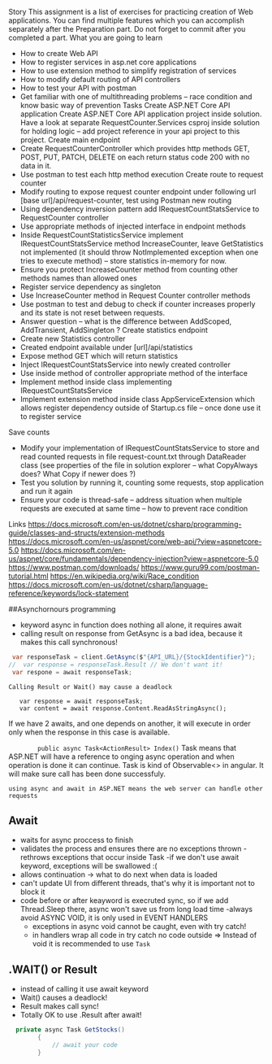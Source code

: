 Story
This assignment is a list of exercises for practicing creation of Web applications. You can find multiple features which you can accomplish separately after the Preparation part. Do not forget to commit after you completed a part.
What you are going to learn
-	How to create Web API 
-	How to register services in asp.net core applications
-	How to use extension method to simplify registration of services 
-	How to modify default routing of API controllers
-	How to test your API with postman
-	Get familiar with one of multithreading problems – race condition and know basic way of prevention
Tasks
Create ASP.NET Core API application
Create ASP.NET Core API application project inside solution. Have a look at separate RequestCounter.Services csproj inside solution for holding logic – add project reference in your api project to this project.
Create main endpoint
-	Create RequestCounterController which provides http methods GET, POST, PUT, PATCH, DELETE on each return status  code 200 with no data in it.
-	Use postman to test each http method execution 
Create route to request counter
-	Modify routing to expose request counter endpoint under following url [base url]/api/request-counter, test using Postman new routing
-	Using dependency inversion pattern add IRequestCountStatsService to RequestCounter controller
-	Use appropriate methods of injected interface in endpoint methods
-	Inside RequestCountStatisticsService implement IRequestCountStatsService method IncreaseCounter, leave GetStatistics not implemented (it should throw NotImplemented exception when one tries to execute method) – store statistics in-memory for now.
-	Ensure you protect IncreaseCounter method from counting other methods names than allowed ones
-	Register service dependency as singleton 
-	Use IncreaseCounter method in Request Counter controller methods
-	Use postman to test and debug to check if counter increases properly and its state is not reset  between requests. 
-	Answer question – what is the difference between AddScoped, AddTransient, AddSingleton ?
Create statistics endpoint
-	Create new Statistics controller
-	Created endpoint available under [url]/api/statistics
-	Expose method GET which will return statistics
-	Inject IRequestCountStatsService into newly created controller
-	Use inside method of controller appropriate method of the interface
-	Implement method inside class implementing IRequestCountStatsService
-	Implement extension method inside class AppServiceExtension which allows register dependency outside of Startup.cs file – once done use it to register service

Save counts
-	Modify your implementation of IRequestCountStatsService to store and read counted requests in file request-count.txt through DataReader class (see properties of the file in solution explorer – what CopyAlways does? What Copy if newer does ?)
-	Test you solution by running it, counting some requests, stop application and run it again
-	Ensure your code is thread-safe – address situation when multiple requests are executed at same time – how to prevent race condition

Links
https://docs.microsoft.com/en-us/dotnet/csharp/programming-guide/classes-and-structs/extension-methods
https://docs.microsoft.com/en-us/aspnet/core/web-api/?view=aspnetcore-5.0
https://docs.microsoft.com/en-us/aspnet/core/fundamentals/dependency-injection?view=aspnetcore-5.0
https://www.postman.com/downloads/
https://www.guru99.com/postman-tutorial.html
https://en.wikipedia.org/wiki/Race_condition
https://docs.microsoft.com/en-us/dotnet/csharp/language-reference/keywords/lock-statement

##Asynchornours programming
 
- keyword async in function does nothing all alone, it requires await
- calling result on response from GetAsync is a bad idea, because it makes this call synchronous!
```C#
 var responseTask = client.GetAsync($"{API_URL}/{StockIdentifier}");
//  var response = responseTask.Result // We don't want it!
 var respone = await responseTask;
```
`Calling Result or Wait() may cause a deadlock`

```
   var response = await responseTask;
   var content = await response.Content.ReadAsStringAsync();
```

If we have 2 awaits, and one depends on another, it will execute in order only when the response in this case is available.

`        public async Task<ActionResult> Index()`
Task<T> means that ASP.NET will have a reference to onging async operation and when operation is done it can continue. 
Task is kind of Observable<> in angular. It will make sure call has been done successfuly.

`using async and await in ASP.NET means the web server can handle other requests`

## Await
- waits for async proccess to finish
- validates the process and ensures there are no exceptions thrown
    -rethrows exceptions that occur inside Task
    -if we don't use await keyword, exceptions will be swallowed :(
- allows continuation -> what to do next when data is loaded
- can't update UI from different threads, that's why it is important not to block it
- code before or after keayword is execruted sync, so if we add Thread.Sleep there, async won't save us from long load time
-always avoid ASYNC VOID, it is only used in EVENT HANDLERS
    - exceptions in async void cannot be caught, even with try catch!
    - in handlers wrap all code in try catch no code outside
=> Instead of void it is recommended to use `Task`


## .WAIT() or Result
- instead of calling it use await keyword
- Wait() causes a deadlock!
- Result makes call sync!
- Totally OK to use .Result after await!
```C#
  private async Task GetStocks()
        {
            // await your code         
        }
```